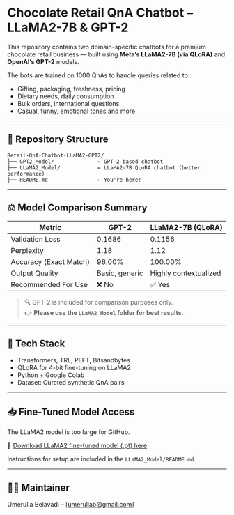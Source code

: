 # Chocolate Retail QnA Chatbot – LLaMA2-7B & GPT-2

This repository contains two domain-specific chatbots for a premium chocolate retail business — built using **Meta’s LLaMA2-7B (via QLoRA)** and **OpenAI’s GPT-2** models.

The bots are trained on 1000 QnAs to handle queries related to:

-  Gifting, packaging, freshness, pricing  
-  Dietary needs, daily consumption  
-  Bulk orders, international questions  
-  Casual, funny, emotional tones and more

---

## 📁 Repository Structure

```
Retail-QnA-Chatbot-LLaMA2-GPT2/
├── GPT2_Model/              ← GPT-2 based chatbot
├── LLaMA2_Model/            ← LLaMA2-7B QLoRA chatbot (better performance)
├── README.md                ← You're here!
```

---

## ⚖️ Model Comparison Summary

| Metric                | GPT-2             | LLaMA2-7B (QLoRA)       |
|-----------------------|-------------------|--------------------------|
| Validation Loss       | 0.1686            | 0.1156                   |
| Perplexity            | 1.18              | 1.12                     |
| Accuracy (Exact Match)| 96.00%            | 100.00%                  |
| Output Quality        | Basic, generic    | Highly contextualized    |
| Recommended For Use   | ❌ No             | ✅ Yes                   |

> 🔍 GPT-2 is included for comparison purposes only.  
👉 **Please use the `LLaMA2_Model` folder for best results.**

---

## 🧠 Tech Stack

- Transformers, TRL, PEFT, Bitsandbytes  
- QLoRA for 4-bit fine-tuning on LLaMA2  
- Python + Google Colab  
- Dataset: Curated synthetic QnA pairs  

---

## 📥 Fine-Tuned Model Access

The LLaMA2 model is too large for GitHub.

🔗 [Download LLaMA2 fine-tuned model (.pt) here](https://drive.google.com/drive/folders/171I3cCbr3BONz7w71wA8_349xP-ACFOJ?usp=drive_link)

Instructions for setup are included in the `LLaMA2_Model/README.md`.

---


## 🙋‍♂️ Maintainer  
Umerulla Belavadi – [umerullab@gmail.com]
